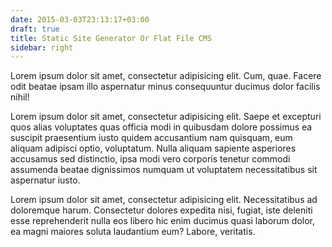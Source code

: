 ```yaml
---
date: 2015-03-03T23:13:17+03:00
draft: true
title: Static Site Generator Or Flat File CMS
sidebar: right
---
```


Lorem ipsum dolor sit amet, consectetur adipisicing elit. Cum, quae. Facere odit beatae ipsam illo aspernatur minus consequuntur ducimus dolor facilis nihil!

Lorem ipsum dolor sit amet, consectetur adipisicing elit. Saepe et excepturi quos alias voluptates quas officia modi in quibusdam dolore possimus ea suscipit praesentium iusto quidem accusantium nam quisquam, eum aliquam adipisci optio, voluptatum. Nulla aliquam sapiente asperiores accusamus sed distinctio, ipsa modi vero corporis tenetur commodi assumenda beatae dignissimos numquam ut voluptatem necessitatibus sit aspernatur iusto.

Lorem ipsum dolor sit amet, consectetur adipisicing elit. Necessitatibus ad doloremque harum. Consectetur dolores expedita nisi, fugiat, iste deleniti esse reprehenderit nulla eos libero hic enim ducimus quasi laborum dolor, ea magni maiores soluta laudantium eum? Labore, veritatis.